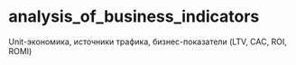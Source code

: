 # analysis_of_business_indicators
Unit-экономика, источники трафика, бизнес-показатели (LTV, CAC, ROI, ROMI)
